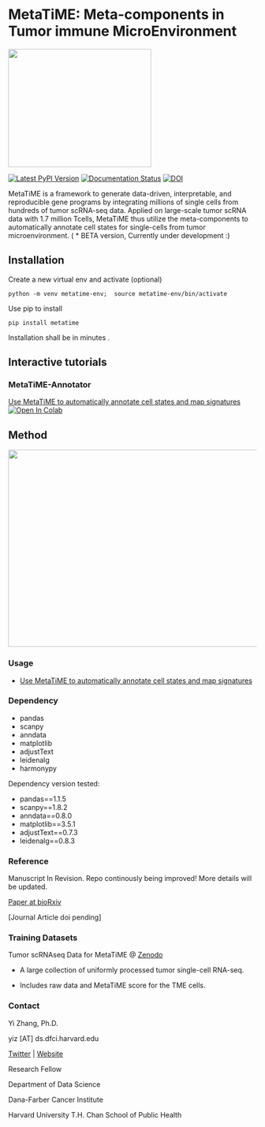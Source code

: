 # MetaTiME: Meta-components in Tumor immune MicroEnvironment 
<p align="left"><img src="https://raw.githubusercontent.com/yi-zhang/MetaTiME/main/docs/source/_static/img/logo.png" width="290" height="240"></p>

[![Latest PyPI Version][pb]][pypi]
[![Documentation Status](https://readthedocs.org/projects/metatime/badge/?version=latest)](https://metatime.readthedocs.io/en/latest/?badge=latest)
[![DOI](https://zenodo.org/badge/DOI/10.5281/zenodo.7410180.svg)](https://doi.org/10.5281/zenodo.7410180)

[pb]: https://img.shields.io/pypi/v/metatime.svg
[pypi]: https://pypi.org/project/metatime/

MetaTiME is a framework to generate data-driven, interpretable, and reproducible gene programs by integrating millions of single cells from hundreds of tumor scRNA-seq data. Applied on large-scale tumor scRNA data with 1.7 million Tcells, MetaTiME thus utilize the meta-components to automatically annotate cell states for single-cells from tumor microenvironment. 
( * BETA version, Currently under development  :)

## Installation

Create a new virtual env and activate (optional)

`python -m venv metatime-env; 
source metatime-env/bin/activate`

Use pip to install

`pip install metatime`

Installation shall be in minutes .
## Interactive tutorials
### MetaTiME-Annotator
[Use MetaTiME to automatically annotate cell states and map signatures ![Open In Colab](https://colab.research.google.com/assets/colab-badge.svg)](https://colab.research.google.com/github/yi-zhang/MetaTiME/blob/main/docs/notebooks/metatime_annotator.ipynb)

## Method 
<p align="left"><img src="https://raw.githubusercontent.com/yi-zhang/MetaTiME/main/docs/source/_static/img/fig1.png" width="700" height="400"></p>


### Usage
 - [Use MetaTiME to automatically annotate cell states and map signatures](https://github.com/yi-zhang/MetaTiME/blob/main/docs/notebooks/metatime_annotator.ipynb)
 
### Dependency

- pandas
- scanpy
- anndata
- matplotlib
- adjustText
- leidenalg
- harmonypy

Dependency version tested:
- pandas==1.1.5
- scanpy==1.8.2
- anndata==0.8.0
- matplotlib==3.5.1
- adjustText==0.7.3
- leidenalg==0.8.3


### Reference
Manuscript In Revision. Repo continously being improved! More details will be updated. 

[Paper at bioRxiv](https://www.biorxiv.org/content/10.1101/2022.08.05.502989v1)

[Journal Article doi pending]

### Training Datasets

Tumor scRNAseq Data for MetaTiME @ [Zenodo](https://zenodo.org/record/7410180)

- A large collection of uniformly processed tumor single-cell RNA-seq. 

- Includes raw data and MetaTiME score for the TME cells.

### Contact


Yi Zhang, Ph.D.

yiz [AT] ds.dfci.harvard.edu

[Twitter](https://twitter.com/Wings7Spread) |  [Website](https://yi-zhang.github.io/)

Research Fellow

Department of Data Science

Dana-Farber Cancer Institute

Harvard University T.H. Chan School of Public Health



